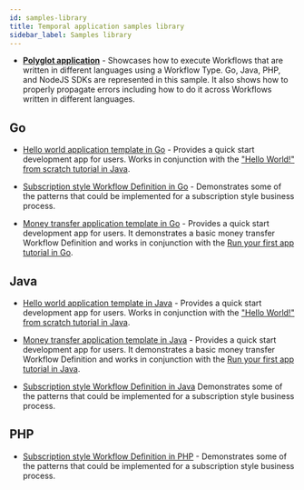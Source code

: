 ```yaml
---
id: samples-library
title: Temporal application samples library
sidebar_label: Samples library
---
```


- [**Polyglot application**](git@github.com:temporalio/temporal-polyglot.git) - Showcases how to execute Workflows that are written in different languages using a Workflow Type.
Go, Java, PHP, and NodeJS SDKs are represented in this sample.
It also shows how to properly propagate errors including how to do it across Workflows written in different languages.

## Go

- [Hello world application template in Go](https://github.com/temporalio/hello-world-project-template-go) - Provides a quick start development app for users.
Works in conjunction with the ["Hello World!" from scratch tutorial in Java](/docs/go/hello-world-tutorial).

- [Subscription style Workflow Definition in Go](https://github.com/temporalio/subscription-workflow-project-template-go) - Demonstrates some of the patterns that could be implemented for a subscription style business process.

- [Money transfer application template in Go](https://github.com/temporalio/money-transfer-project-template-go) - Provides a quick start development app for users.
It demonstrates a basic money transfer Workflow Definition and works in conjunction with the [Run your first app tutorial in Go](/docs/go/run-your-first-app-tutorial).

<!--SNIPSTART samples-go-readme-samples-directory {"enable_source_link": false, "enable_code_block": false}-->

## Java

- [Hello world application template in Java](https://github.com/temporalio/hello-world-project-template-java) - Provides a quick start development app for users.
Works in conjunction with the ["Hello World!" from scratch tutorial in Java](/docs/java/hello-world-tutorial).

- [Money transfer application template in Java](https://github.com/temporalio/money-transfer-project-template-java) - Provides a quick start development app for users.
It demonstrates a basic money transfer Workflow Definition and works in conjunction with the [Run your first app tutorial in Java](/docs/java/run-your-first-app-tutorial).

- [Subscription style Workflow Definition in Java](https://github.com/temporalio/subscription-workflow-project-template-java)  Demonstrates some of the patterns that could be implemented for a subscription style business process.

<!--SNIPSTART samples-java-readme-samples-directory {"enable_source_link": false, "enable_code_block": false}-->

## PHP

- [Subscription style Workflow Definition in PHP](https://github.com/temporalio/subscription-workflow-project-template-php) - Demonstrates some of the patterns that could be implemented for a subscription style business process.

<!--SNIPSTART samples-php-readme-samples-directory {"enable_source_link": false, "enable_code_block": false}-->
